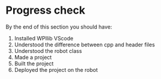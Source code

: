 # Progress check

By the end of this section you should have:

1. Installed WPIlib VScode
2. Understood the difference between cpp and header files
3. Understood the robot class
4. Made a project
5. Built the project
6. Deployed the project on the robot

